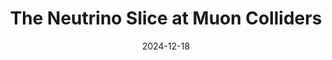 ---
title: 'The Neutrino Slice at Muon Colliders'
pub_number: 3
authors:  Luc Bojorquez-Lopez,  Matheus Hostert,  Carlos A. Argüelles,  Zhen Liu
collection: publication
permalink: /publication/2024-12-18-TheNeutrinoSliceatMuonColliders
date: 2024-12-18
venue:  
paperurl: 'https://arxiv.org/abs/2412.14115'
citation_notitle: 'Luc Bojorquez-Lopez, Matheus Hostert, Carlos A. Argüelles, Zhen Liu, preprint, 2024'
citation: 'The Neutrino Slice at Muon Colliders, Luc Bojorquez-Lopez, Matheus Hostert, Carlos A. Argüelles, Zhen Liu, preprint, 2024'
eprint: '2412.14115'

---
